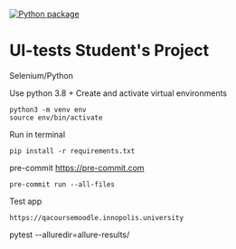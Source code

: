 [![Python package](https://github.com/aimemo/ui_tests/actions/workflows/python-publish.yml/badge.svg)](https://github.com/aimemo/ui_tests/actions/workflows/python-publish.yml)

# UI-tests Student's Project
Selenium/Python


Use python 3.8 +
Create and activate virtual environments

```
python3 -m venv env
source env/bin/activate
```

Run in terminal

```
pip install -r requirements.txt
```

pre-commit https://pre-commit.com
```
pre-commit run --all-files
```

Test app
```
https://qacoursemoodle.innopolis.university
```


pytest --alluredir=allure-results/ 
